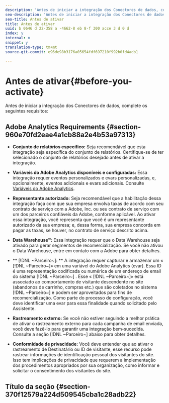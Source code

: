 ```yaml
---
description: 'Antes de iniciar a integração dos Conectores de dados, complete os seguintes requisitos '
seo-description: 'Antes de iniciar a integração dos Conectores de dados, complete os seguintes requisitos '
seo-title: Antes de ativar
title: Antes de ativar
uuid: b 0646 d 22-358 a -4662-8 eb 8-f 300 acce 3 d 0 d
index: y
internal: n
snippet: y
translation-type: tm+mt
source-git-commit: e96de98b3176a05654fdf697210f992b0fd4adb1

---
```



# Antes de ativar{#before-you-activate}

Antes de iniciar a integração dos Conectores de dados, complete os seguintes requisitos:

## Adobe Analytics Requirements {#section-960e70fd2eae4a1cb88a2e4b53a97313}

* **Conjunto de relatórios específico:** Seja recomendável que esta integração seja específica do conjunto de relatórios. Certifique-se de ter selecionado o conjunto de relatórios desejado antes de ativar a integração.
* **Variáveis do Adobe Analytics disponíveis e configuradas:** Essa integração requer eventos personalizados e evars personalizadas, e, opcionalmente, eventos adicionais e evars adicionais. Consulte [Variáveis do Adobe Analytics](../../aprimo-overview/aprimo-requirements/aprimo-variables.md#concept-8ebd2bde4a1c4b0aad2987e050ffbbfc).

* **Representante autorizado:** Seja recomendável que a habilitação dessa integração faça com que sua empresa envolva taxas de acordo com seu contrato de serviço com a Adobe, Inc. ou seu contrato de serviço com um dos parceiros confiáveis da Adobe, conforme aplicável. Ao ativar essa integração, você representa que você é um representante autorizado da sua empresa; e, dessa forma, sua empresa concorda em pagar as taxas, se houver, no contrato de serviço descrito acima.
* **Data Warehouse™:** Essa integração requer que o Data Warehouse seja ativado para gerar segmentos de recomercialização. Se você não ativou o Data Warehouse, entre em contato com a Adobe para obter detalhes.
* ** [!DNL ~Parceiro~]: ** A integração requer capturar e armazenar um « [!DNL ~Parceiro~]» em uma variável do Adobe Analytics (evar). Essa ID é uma representação codificada ou numérica de um endereço de email do sistema [!DNL ~Parceiro~] . Esse « [!DNL ~Parceiro~]» está associado ao comportamento de visitante descendente no site (abandonos de carrinho, compras etc.) que são coletados no sistema [!DNL ~Parceiro~] e podem ser aproveitados para fins de recomercialização. Como parte do processo de configuração, você deve identificar uma evar para essa finalidade quando solicitado pelo Assistente.
* **Rastreamento externo:** Se você não estiver seguindo a melhor prática de ativar o rastreamento externo para cada campanha de email enviada, você deve fazê-lo para garantir uma integração bem-sucedida. Consulte a seção [!DNL ~Parceiro~] abaixo para obter detalhes.
* **Conformidade de privacidade:** Você deve entender que ao ativar o rastreamento de Destinatário ou ID de visitante, esse recurso pode rastrear informações de identificação pessoal dos visitantes do site. Isso tem implicações de privacidade que requerem a implementação dos procedimentos apropriados por sua organização, como informar e solicitar o consentimento dos visitantes do site.

## Título da seção {#section-370f12579a224d509545cba1c28adb22}

